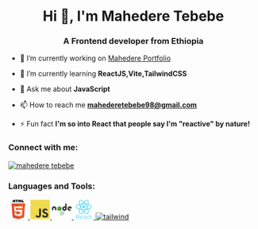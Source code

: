 <h1 align="center">Hi 👋, I'm Mahedere Tebebe</h1>
<h3 align="center">A Frontend developer from Ethiopia</h3>

- 🔭 I’m currently working on [Mahedere Portfolio](https://github.com/Mahedere/Mahedere_Portfolio)

- 🌱 I’m currently learning **ReactJS,Vite,TailwindCSS**

- 💬 Ask me about **JavaScript**

- 📫 How to reach me **mahederetebebe98@gmail.com**

- ⚡ Fun fact **I'm so into React that people say I'm "reactive" by nature!**

<h3 align="left">Connect with me:</h3>
<p align="left">
<a href="https://linkedin.com/in/mahedere tebebe" target="blank"><img align="center" src="https://raw.githubusercontent.com/rahuldkjain/github-profile-readme-generator/master/src/images/icons/Social/linked-in-alt.svg" alt="mahedere tebebe" height="30" width="40" /></a>
</p>

<h3 align="left">Languages and Tools:</h3>
<p align="left"> <a href="https://www.w3.org/html/" target="_blank" rel="noreferrer"> <img src="https://raw.githubusercontent.com/devicons/devicon/master/icons/html5/html5-original-wordmark.svg" alt="html5" width="40" height="40"/> </a> <a href="https://developer.mozilla.org/en-US/docs/Web/JavaScript" target="_blank" rel="noreferrer"> <img src="https://raw.githubusercontent.com/devicons/devicon/master/icons/javascript/javascript-original.svg" alt="javascript" width="40" height="40"/> </a> <a href="https://nodejs.org" target="_blank" rel="noreferrer"> <img src="https://raw.githubusercontent.com/devicons/devicon/master/icons/nodejs/nodejs-original-wordmark.svg" alt="nodejs" width="40" height="40"/> </a> <a href="https://reactjs.org/" target="_blank" rel="noreferrer"> <img src="https://raw.githubusercontent.com/devicons/devicon/master/icons/react/react-original-wordmark.svg" alt="react" width="40" height="40"/> </a> <a href="https://tailwindcss.com/" target="_blank" rel="noreferrer"> <img src="https://www.vectorlogo.zone/logos/tailwindcss/tailwindcss-icon.svg" alt="tailwind" width="40" height="40"/> </a> </p>

